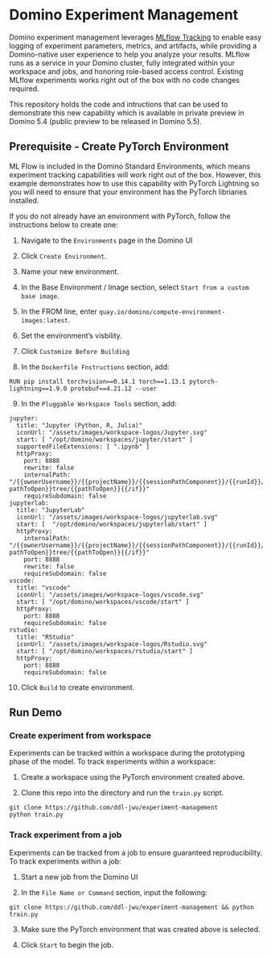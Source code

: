 # Domino Experiment Management

Domino experiment management leverages [MLflow Tracking](https://mlflow.org/docs/latest/tracking.html) to enable easy logging of experiment parameters, metrics, and artifacts, while providing a Domino-native user experience to help you analyze your results.
MLflow runs as a service in your Domino cluster, fully integrated within your workspace and jobs, and honoring role-based access control. Existing MLflow experiments works right out of the box with no code changes required.

This repository holds the code and intructions that can be used to demonstrate this new capability which is available in private preview in Domino 5.4 (public preview to be released in Domino 5.5).

## Prerequisite - Create PyTorch Environment

ML Flow is included in the Domino Standard Environments, which means experiment tracking capabilities will work right out of the box. However, this example demonstrates how to use this capability with PyTorch Lightning so you will need to ensure that your environment has the PyTorch libriaries installed.

If you do not already have an environment with PyTorch, follow the instructions below to create one:

1. Navigate to the `Environments` page in the Domino UI

2. Click `Create Environment`.

3. Name your new environment.

4. In the Base Environment / Image section, select `Start from a custom base image`.

5. In the FROM line, enter `quay.io/domino/compute-environment-images:latest`.

6. Set the environment’s visbility.

7. Click `Customize Before Building`

8. In the `Dockerfile Fnstructions` section, add:

```
RUN pip install torchvision==0.14.1 torch==1.13.1 pytorch-lightning==1.9.0 protobuf==4.21.12 --user
```

9. In the `Pluggable Workspace Tools` section, add:

```
jupyter:
  title: "Jupyter (Python, R, Julia)"
  iconUrl: "/assets/images/workspace-logos/Jupyter.svg"
  start: [ "/opt/domino/workspaces/jupyter/start" ]
  supportedFileExtensions: [ ".ipynb" ]
  httpProxy:
    port: 8888
    rewrite: false
    internalPath: "/{{ownerUsername}}/{{projectName}}/{{sessionPathComponent}}/{{runId}}/{{#if pathToOpen}}tree/{{pathToOpen}}{{/if}}"
    requireSubdomain: false
jupyterlab:
  title: "JupyterLab"
  iconUrl: "/assets/images/workspace-logos/jupyterlab.svg"
  start: [  "/opt/domino/workspaces/jupyterlab/start" ]
  httpProxy:
    internalPath: "/{{ownerUsername}}/{{projectName}}/{{sessionPathComponent}}/{{runId}}/{{#if pathToOpen}}tree/{{pathToOpen}}{{/if}}"
    port: 8888
    rewrite: false
    requireSubdomain: false
vscode:
  title: "vscode"
  iconUrl: "/assets/images/workspace-logos/vscode.svg"
  start: [ "/opt/domino/workspaces/vscode/start" ]
  httpProxy:
    port: 8888
    requireSubdomain: false
rstudio:
  title: "RStudio"
  iconUrl: "/assets/images/workspace-logos/Rstudio.svg"
  start: [ "/opt/domino/workspaces/rstudio/start" ]
  httpProxy:
    port: 8888
    requireSubdomain: false
```

10. Click `Build` to create environment.

## Run Demo

### Create experiment from workspace

Experiments can be tracked within a workspace during the prototyping phase of the model. To track experiments within a workspace:

1. Create a workspace using the PyTorch environment created above.

2. Clone this repo into the directory and run the `train.py` script.

```
git clone https://github.com/ddl-jwu/experiment-management
python train.py
```

### Track experiment from a job

Experiments can be tracked from a job to ensure guaranteed reproducibility. To track experiments within a job:

1. Start a new job from the Domino UI

2. In the `File Name or Command` section, input the following:

```
git clone https://github.com/ddl-jwu/experiment-management && python train.py
```

3. Make sure the PyTorch environment that was created above is selected.

4. Click `Start` to begin the job.